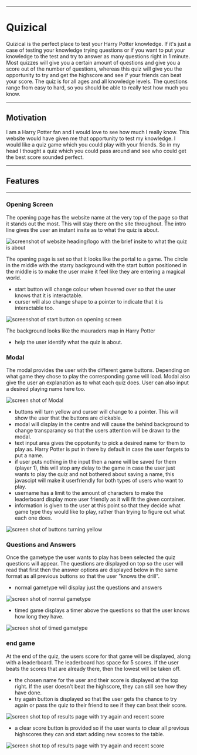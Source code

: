 ___
# **Quizical**


Quizical is the perfect place to test your Harry Potter knowledge. If it's just a case of testing your knowledge trying questions or if you want to put your knowledge to the test and try to answer as many questions right in 1 minute. Most quizzes will give you a certain amount of questions and give you a score out of the number of questions, whereas this quiz will give you the opportunity to try and get the highscore and see if your friends can beat your score. The quiz is for all ages and all knowledge levels. The questions range from easy to hard, so you should be able to really test how much you know. 

___
## **Motivation** ##
I am a Harry Potter fan and I would love to see how much I really know. This website would have given me that opportunity to test my knowledge. I would like a quiz game which you could play with your friends. So in my head I thought a quiz which you could pass around and see who could get the best score sounded perfect. 
___
## **Features** ##
___
### **Opening Screen** ###
The opening page has the website name at the very top of the page so that it stands out the most. This will stay there on the site throughout. The intro line gives the user an instant insite as to what the quiz is about.

![screenshot of website heading/logo with the brief insite to what the quiz is about](assets/images/heading-ss.png)

The opening page is set so that it looks like the portal to a game. The circle in the middle with the starry background with the start button positioned in the middle is to make the user make it feel like they are entering a magical world.

- start button will change colour when hovered over so that the user knows that it is interactable. 
- curser will also change shape to a pointer to indicate that it is interactable too.

![screenshot of start button on opening screen](assets/images/enter-quiz-ss.png)

The background looks like the mauraders map in Harry Potter 
- help the user identify what the quiz is about.

### **Modal** ###
The modal provides the user with the different game buttons. Depending on what game they chose to play the corresponding game will load. Modal also give the user an explanation as to what each quiz does. User can also input a desired playing name here too.

![screen shot of Modal](assets/images/modal-ss.png)

- buttons will turn yellow and curser will change to a pointer. This will show the user that the buttons are clickable.
- modal will display in the centre and will cause the behind background to change transparancy so that the users attention will be drawn to the modal.
- text input area gives the oppotunity to pick a desired name for them to play as. Harry Potter is put in there by default in case the user forgets to put a name.
- if user puts nothing in the input then a name will be saved for them (player 1), this will stop any delay to the game in case the user just wants to play the quiz and not bothered about saving a name, this javascipt will make it userfriendly for both types of users who want to play.
- username has a limit to the amount of characters to make the leaderboard display more user friendly as it will fit the given container.
- information is given to the user at this point so that they decide what game type they would like to play, rather than trying to figure out what each one does.

![screen shot of buttons turning yellow](assets/images/button-ss.png)

### **Questions and Answers** ###

Once the gametype the user wants to play has been selected the quiz questions will appear. The questions are displayed on top so the user will read that first then the answer options are displayed below in the same format as all previous buttons so that the user "knows the drill".

- normal gametype will display just the questions and answers

![screen shot of normal gametype](assets/images/questions-ss.png)

- timed game displays a timer above the questions so that the user knows how long they have.

![screen shot of timed gametype](assets/images/timed-ss.png)

### **end game** ###

At the end of the quiz, the users score for that game will be displayed, along with a leaderboard. The leaderboard has space for 5 scores. If the user beats the scores that are already there, then the lowest will be taken off. 

- the chosen name for the user and their score is displayed at the top right. If the user doesn't beat the highscore, they can still see how they have done. 
- try again button is displayed so that the user gets the chance to try again or pass the quiz to their friend to see if they can beat their score.

![screen shot top of results page with try again and recent score](assets/images/recent-score-ss.png)

- a clear score button is provided so if the user wants to clear all previous highscores they can and start adding new scores to the table.

![screen shot top of results page with try again and recent score](assets/images/highscores-ss.png)

















 


